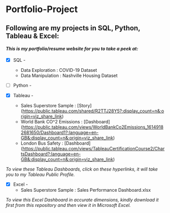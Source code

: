 # Portfolio-Project
## Following are my projects in SQL, Python, Tableau & Excel: <br />
#### *This is my portfolio/resume website for you to take a peek at:* <br />
- [x] SQL - 
  - Data Exploration : COVID-19 Dataset <br />
  - Data Manipulation : Nashville Housing Dataset <br />

- [ ] Python - <br />

- [x] Tableau - 
  - Sales Superstore Sample : [Story] (https://public.tableau.com/shared/R2TTJ28Y5?:display_count=n&:origin=viz_share_link) <br />
  - World Bank CO^2 Emissions : [Dashboard] (https://public.tableau.com/views/WorldBankCo2Emissions_16149182681650/Dashboard1?:language=en-GB&:display_count=n&:origin=viz_share_link) <br />
  - London Bus Safety : [Dashboard] (https://public.tableau.com/views/TableauCertificationCourse2/ChartsDashboard?:language=en-GB&:display_count=n&:origin=viz_share_link) <br />

*To view these Tableau Dashboards, click on these hyperlinks, it will take you to my Tableau Public Profile.*

- [x] Excel - 
  - Sales Superstore Sample : Sales Performance Dashboard.xlsx <br />

*To view this Excel Dashboard in accurate dimensions, kindly download it first from this repository and then view it in Microsoft Excel.*
